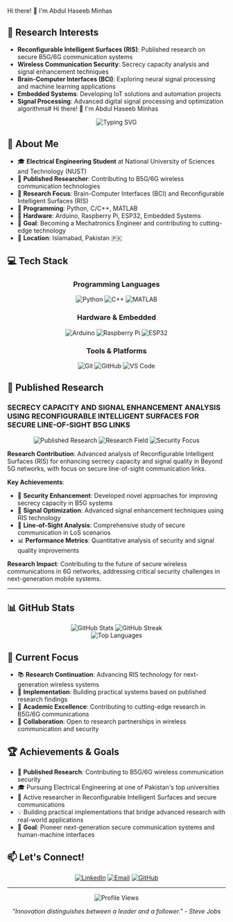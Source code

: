 Hi there! 👋 I'm Abdul Haseeb Minhas

## 🔬 Research Interests

- **Reconfigurable Intelligent Surfaces (RIS)**: Published research on secure B5G/6G communication systems
- **Wireless Communication Security**: Secrecy capacity analysis and signal enhancement techniques
- **Brain-Computer Interfaces (BCI)**: Exploring neural signal processing and machine learning applications
- **Embedded Systems**: Developing IoT solutions and automation projects
- **Signal Processing**: Advanced digital signal processing and optimization algorithms# Hi there! 👋 I'm Abdul Haseeb Minhas

<div align="center">
  <img src="https://readme-typing-svg.herokuapp.com?font=Fira+Code&pause=1000&color=00FF00&width=435&lines=Electrical+Engineering+Student;BCI%2FRIS+Research+Enthusiast;Python+Developer;Embedded+Systems+Explorer;Future+Mechatronics+Engineer" alt="Typing SVG" />
</div>

## 🚀 About Me

- 🎓 **Electrical Engineering Student** at National University of Sciences and Technology (NUST)
- 📄 **Published Researcher**: Contributing to B5G/6G wireless communication technologies
- 🧠 **Research Focus**: Brain-Computer Interfaces (BCI) and Reconfigurable Intelligent Surfaces (RIS)
- 🐍 **Programming**: Python, C/C++, MATLAB
- 🤖 **Hardware**: Arduino, Raspberry Pi, ESP32, Embedded Systems
- 🎯 **Goal**: Becoming a Mechatronics Engineer and contributing to cutting-edge technology
- 📍 **Location**: Islamabad, Pakistan 🇵🇰

## 💻 Tech Stack

<div align="center">

### Programming Languages
![Python](https://img.shields.io/badge/Python-3776AB?style=for-the-badge&logo=python&logoColor=white)
![C++](https://img.shields.io/badge/C++-00599C?style=for-the-badge&logo=cplusplus&logoColor=white)
![MATLAB](https://img.shields.io/badge/MATLAB-0076A8?style=for-the-badge&logo=mathworks&logoColor=white)

### Hardware & Embedded
![Arduino](https://img.shields.io/badge/Arduino-00979D?style=for-the-badge&logo=arduino&logoColor=white)
![Raspberry Pi](https://img.shields.io/badge/Raspberry%20Pi-A22846?style=for-the-badge&logo=raspberry-pi&logoColor=white)
![ESP32](https://img.shields.io/badge/ESP32-000000?style=for-the-badge&logo=esphome&logoColor=white)

### Tools & Platforms
![Git](https://img.shields.io/badge/Git-F05032?style=for-the-badge&logo=git&logoColor=white)
![GitHub](https://img.shields.io/badge/GitHub-181717?style=for-the-badge&logo=github&logoColor=white)
![VS Code](https://img.shields.io/badge/VS%20Code-007ACC?style=for-the-badge&logo=visual-studio-code&logoColor=white)

</div>

## 📄 Published Research

### **SECRECY CAPACITY AND SIGNAL ENHANCEMENT ANALYSIS USING RECONFIGURABLE INTELLIGENT SURFACES FOR SECURE LINE-OF-SIGHT B5G LINKS**

<div align="center">
  <img src="https://img.shields.io/badge/Research-Published-brightgreen?style=for-the-badge&logo=academia&logoColor=white" alt="Published Research" />
  <img src="https://img.shields.io/badge/Field-B5G%2F6G%20Communications-blue?style=for-the-badge&logo=signal&logoColor=white" alt="Research Field" />
  <img src="https://img.shields.io/badge/Focus-RIS%20Security-red?style=for-the-badge&logo=shield&logoColor=white" alt="Security Focus" />
</div>

**Research Contribution**: Advanced analysis of Reconfigurable Intelligent Surfaces (RIS) for enhancing secrecy capacity and signal quality in Beyond 5G networks, with focus on secure line-of-sight communication links.

**Key Achievements**:
- 🔐 **Security Enhancement**: Developed novel approaches for improving secrecy capacity in B5G systems
- 📡 **Signal Optimization**: Advanced signal enhancement techniques using RIS technology  
- 🎯 **Line-of-Sight Analysis**: Comprehensive study of secure communication in LoS scenarios
- 📊 **Performance Metrics**: Quantitative analysis of security and signal quality improvements

**Research Impact**: Contributing to the future of secure wireless communications in 6G networks, addressing critical security challenges in next-generation mobile systems.

---

## 📊 GitHub Stats

<div align="center">
  <img src="https://github-readme-stats.vercel.app/api?username=skyward-1P&show_icons=true&theme=radical&hide_border=true" alt="GitHub Stats" />
  <img src="https://github-readme-streak-stats.herokuapp.com/?user=skyward-1P&theme=radical&hide_border=true" alt="GitHub Streak" />
</div>

<div align="center">
  <img src="https://github-readme-stats.vercel.app/api/top-langs/?username=skyward-1P&layout=compact&theme=radical&hide_border=true" alt="Top Languages" />
</div>

## 🎯 Current Focus

- 📚 **Research Continuation**: Advancing RIS technology for next-generation wireless systems
- 🔧 **Implementation**: Building practical systems based on published research findings
- 📖 **Academic Excellence**: Contributing to cutting-edge research in B5G/6G communications
- 🤝 **Collaboration**: Open to research partnerships in wireless communication and security

## 🏆 Achievements & Goals

- 📄 **Published Research**: Contributing to B5G/6G wireless communication security
- 🎓 Pursuing Electrical Engineering at one of Pakistan's top universities  
- 🔬 Active researcher in Reconfigurable Intelligent Surfaces and secure communications
- 💡 Building practical implementations that bridge advanced research with real-world applications
- 🌟 **Goal**: Pioneer next-generation secure communication systems and human-machine interfaces

## 📫 Let's Connect!

<div align="center">

[![LinkedIn](https://img.shields.io/badge/LinkedIn-0077B5?style=for-the-badge&logo=linkedin&logoColor=white)](https://www.linkedin.com/in/abdul-haseeb-minhas-0646b92b5)
[![Email](https://img.shields.io/badge/Email-D14836?style=for-the-badge&logo=gmail&logoColor=white)](mailto:hr3030670@gmail.com)
[![GitHub](https://img.shields.io/badge/GitHub-181717?style=for-the-badge&logo=github&logoColor=white)](https://github.com/skyward-1P)

</div>

---

<div align="center">
  <img src="https://komarev.com/ghpvc/?username=skyward-1P&color=brightgreen&style=flat-square" alt="Profile Views" />
  
  *"Innovation distinguishes between a leader and a follower." - Steve Jobs*
</div>
